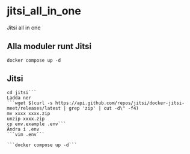 # jitsi_all_in_one
Jitsi all in one

## Alla moduler runt Jitsi
```docker compose up -d```

## Jitsi
```mkdir jitsi
cd jitsi```
Ladda ner 
```wget $(curl -s https://api.github.com/repos/jitsi/docker-jitsi-meet/releases/latest | grep 'zip' | cut -d\" -f4)
mv xxxx xxxx.zip
unzip xxxx.zip
cp env.example .env```
Ändra i .env
```vim .env```

```docker compose up -d```
